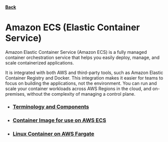 #### [Back](../README.md)

# Amazon ECS (Elastic Container Service)
Amazon Elastic Container Service (Amazon ECS) is a fully managed container orchestration service that helps you easily deploy, manage, and scale containerized applications.

It is integrated with both AWS and third-party tools, such as Amazon Elastic Container Registry and Docker. This integration makes it easier for teams to focus on building the applications, not the environment. You can run and scale your container workloads across AWS Regions in the cloud, and on-premises, without the complexity of managing a control plane.

* ### [Terminology and Components](./Components.md)
* ### [Container Image for use on AWS ECS](./ECR.md)
* ### [Linux Container on AWS Fargate](LinuxFargate.md)